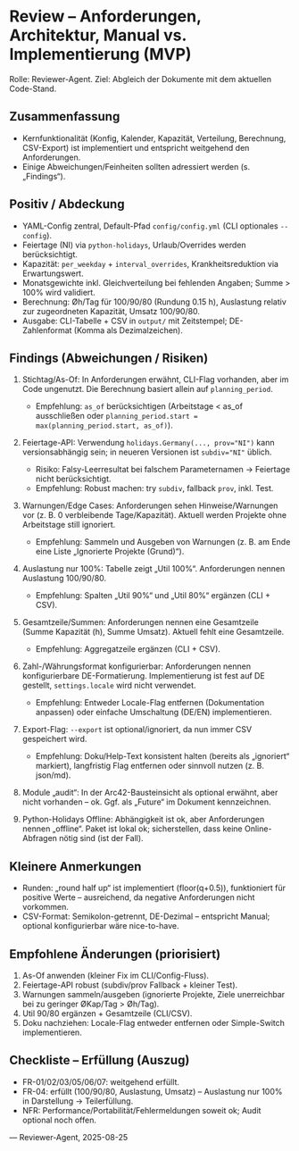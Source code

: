# Review – Anforderungen, Architektur, Manual vs. Implementierung (MVP)

Rolle: Reviewer-Agent. Ziel: Abgleich der Dokumente mit dem aktuellen Code-Stand.

## Zusammenfassung
- Kernfunktionalität (Konfig, Kalender, Kapazität, Verteilung, Berechnung, CSV-Export) ist implementiert und entspricht weitgehend den Anforderungen.
- Einige Abweichungen/Feinheiten sollten adressiert werden (s. „Findings“).

## Positiv / Abdeckung
- YAML-Config zentral, Default-Pfad `config/config.yml` (CLI optionales `--config`).
- Feiertage (NI) via `python-holidays`, Urlaub/Overrides werden berücksichtigt.
- Kapazität: `per_weekday` + `interval_overrides`, Krankheitsreduktion via Erwartungswert.
- Monatsgewichte inkl. Gleichverteilung bei fehlenden Angaben; Summe > 100% wird validiert.
- Berechnung: Øh/Tag für 100/90/80 (Rundung 0.15 h), Auslastung relativ zur zugeordneten Kapazität, Umsatz 100/90/80.
- Ausgabe: CLI-Tabelle + CSV in `output/` mit Zeitstempel; DE-Zahlenformat (Komma als Dezimalzeichen).

## Findings (Abweichungen / Risiken)
1) Stichtag/As-Of: In Anforderungen erwähnt, CLI-Flag vorhanden, aber im Code ungenutzt. Die Berechnung basiert allein auf `planning_period`.
   - Empfehlung: `as_of` berücksichtigen (Arbeitstage < as_of ausschließen oder `planning_period.start = max(planning_period.start, as_of)`).

2) Feiertage-API: Verwendung `holidays.Germany(..., prov="NI")` kann versionsabhängig sein; in neueren Versionen ist `subdiv="NI"` üblich.
   - Risiko: Falsy-Leerresultat bei falschem Parameternamen → Feiertage nicht berücksichtigt.
   - Empfehlung: Robust machen: try `subdiv`, fallback `prov`, inkl. Test.

3) Warnungen/Edge Cases: Anforderungen sehen Hinweise/Warnungen vor (z. B. 0 verbleibende Tage/Kapazität). Aktuell werden Projekte ohne Arbeitstage still ignoriert.
   - Empfehlung: Sammeln und Ausgeben von Warnungen (z. B. am Ende eine Liste „Ignorierte Projekte (Grund)“).

4) Auslastung nur 100%: Tabelle zeigt „Util 100%“. Anforderungen nennen Auslastung 100/90/80.
   - Empfehlung: Spalten „Util 90%“ und „Util 80%“ ergänzen (CLI + CSV).

5) Gesamtzeile/Summen: Anforderungen nennen eine Gesamtzeile (Summe Kapazität (h), Summe Umsatz). Aktuell fehlt eine Gesamtzeile.
   - Empfehlung: Aggregatzeile ergänzen (CLI + CSV).

6) Zahl-/Währungsformat konfigurierbar: Anforderungen nennen konfigurierbare DE-Formatierung. Implementierung ist fest auf DE gestellt, `settings.locale` wird nicht verwendet.
   - Empfehlung: Entweder Locale-Flag entfernen (Dokumentation anpassen) oder einfache Umschaltung (DE/EN) implementieren.

7) Export-Flag: `--export` ist optional/ignoriert, da nun immer CSV gespeichert wird.
   - Empfehlung: Doku/Help-Text konsistent halten (bereits als „ignoriert“ markiert), langfristig Flag entfernen oder sinnvoll nutzen (z. B. json/md).

8) Module „audit“: In der Arc42-Bausteinsicht als optional erwähnt, aber nicht vorhanden – ok. Ggf. als „Future“ im Dokument kennzeichnen.

9) Python-Holidays Offline: Abhängigkeit ist ok, aber Anforderungen nennen „offline“. Paket ist lokal ok; sicherstellen, dass keine Online-Abfragen nötig sind (ist der Fall).

## Kleinere Anmerkungen
- Runden: „round half up“ ist implementiert (floor(q+0.5)), funktioniert für positive Werte – ausreichend, da negative Anforderungen nicht vorkommen.
- CSV-Format: Semikolon-getrennt, DE-Dezimal – entspricht Manual; optional konfigurierbar wäre nice-to-have.

## Empfohlene Änderungen (priorisiert)
1. As-Of anwenden (kleiner Fix im CLI/Config-Fluss).
2. Feiertage-API robust (subdiv/prov Fallback + kleiner Test).
3. Warnungen sammeln/ausgeben (ignorierte Projekte, Ziele unerreichbar bei zu geringer ØKap/Tag > Øh/Tag).
4. Util 90/80 ergänzen + Gesamtzeile (CLI/CSV).
5. Doku nachziehen: Locale-Flag entweder entfernen oder Simple-Switch implementieren.

## Checkliste – Erfüllung (Auszug)
- FR-01/02/03/05/06/07: weitgehend erfüllt.
- FR-04: erfüllt (100/90/80, Auslastung, Umsatz) – Auslastung nur 100% in Darstellung → Teilerfüllung.
- NFR: Performance/Portabilität/Fehlermeldungen soweit ok; Audit optional noch offen.

— Reviewer-Agent, 2025-08-25
